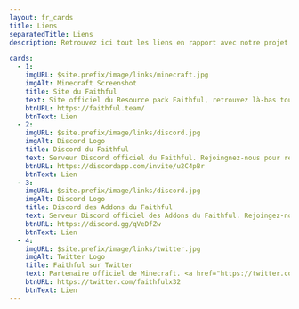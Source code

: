 ```yaml
---
layout: fr_cards
title: Liens
separatedTitle: Liens
description: Retrouvez ici tout les liens en rapport avec notre projet!

cards:
  - 1:
    imgURL: $site.prefix/image/links/minecraft.jpg
    imgAlt: Minecraft Screenshot
    title: Site du Faithful
    text: Site officiel du Resource pack Faithful, retrouvez là-bas toute les versions disponibles.
    btnURL: https://faithful.team/
    btnText: Lien
  - 2:
    imgURL: $site.prefix/image/links/discord.jpg
    imgAlt: Discord Logo
    title: Discord du Faithful
    text: Serveur Discord officiel du Faithful. Rejoingnez-nous pour rester informé des dernières mises à jour et progrès ainsi que pour parler avec les artistes.
    btnURL: https://discordapp.com/invite/u2C4pBr
    btnText: Lien
  - 3:
    imgURL: $site.prefix/image/links/discord.jpg
    imgAlt: Discord Logo
    title: Discord des Addons du Faithful
    text: Serveur Discord officiel des Addons du Faithful. Rejoingez-nous pour rester informé des dernières mises à jour et progrès ainsi que pour parler avec les dévelopeurs.
    btnURL: https://discord.gg/qVeDfZw
    btnText: Lien
  - 4:
    imgURL: $site.prefix/image/links/twitter.jpg
    imgAlt: Twitter Logo
    title: Faithful sur Twitter
    text: Partenaire officiel de Minecraft. <a href="https://twitter.com/search?q=%23Faithful">#Faithful</a> créé par <a href="https://twitter.com/xMrVizzy">@xMrVizzy</a>.
    btnURL: https://twitter.com/faithfulx32
    btnText: Lien
---
```

